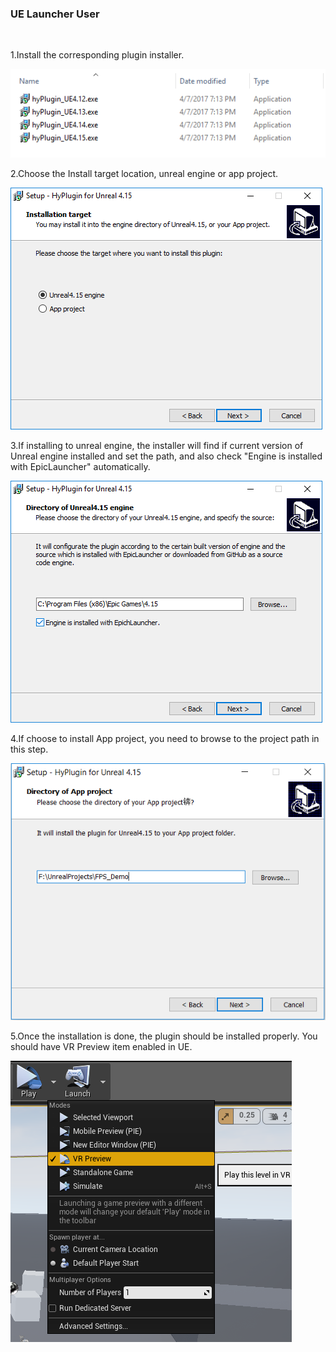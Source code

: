 ### UE Launcher User
<br>

1.Install the corresponding plugin installer.

![](./res_ue_launcher_user/1.png) 

2.Choose the Install target location, unreal engine or app project.

![](./res_ue_launcher_user/2.png)

3.If installing to unreal engine, the installer will find if current version of Unreal engine installed and set the path, and also check "Engine is installed with EpicLauncher" automatically. 

![](./res_ue_launcher_user/3.png)

4.If choose to install App project, you need to browse to the project path in this step.

![](./res_ue_launcher_user/4.png)

5.Once the installation is done, the plugin should be installed properly. You should have VR Preview item enabled in UE.

![](./res_ue_launcher_user/5.png)